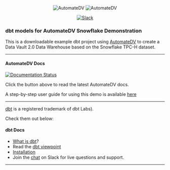 <div align="center">
  <img src="https://user-images.githubusercontent.com/25080503/237990810-ab2e14cf-a449-47ac-8c72-6f0857816194.png#gh-light-mode-only" alt="AutomateDV">
  <img src="https://user-images.githubusercontent.com/25080503/237990915-6afbeba8-9e80-44cb-a57b-5b5966ab5c02.png#gh-dark-mode-only" alt="AutomateDV">

  [![Slack](https://img.shields.io/badge/Slack-Join-yellow?style=flat&logo=slack)](https://join.slack.com/t/dbtvault/shared_invite/enQtODY5MTY3OTIyMzg2LWJlZDMyNzM4YzAzYjgzYTY0MTMzNTNjN2EyZDRjOTljYjY0NDYyYzEwMTlhODMzNGY3MmU2ODNhYWUxYmM2NjA)
</div>

### dbt models for AutomateDV Snowflake Demonstration

This is a downloadable example dbt project using [AutomateDV](https://github.com/Datavault-UK/automate-dv) to create a Data Vault 2.0 Data Warehouse
based on the Snowflake TPC-H dataset.

---

#### AutomateDV Docs
[![Documentation Status](https://readthedocs.org/projects/dbtvault/badge/?version=latest)](https://automate-dv.readthedocs.io/en/latest/?badge=latest)

Click the button above to read the latest AutomateDV docs.

A step-by-step user guide for using this demo is available [here](https://automate-dv.readthedocs.io/en/latest/worked_example/)

---
[dbt](https://www.getdbt.com/) is a registered trademark of dbt Labs).

Check them out below:

#### dbt Docs
- [What is dbt](https://dbt.readme.io/docs/overview)?
- Read the [dbt viewpoint](https://dbt.readme.io/docs/viewpoint)
- [Installation](https://dbt.readme.io/docs/installation)
- Join the [chat](http://ac-slackin.herokuapp.com/) on Slack for live questions and support.
---

